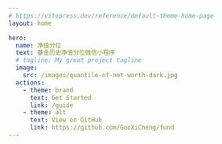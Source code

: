 ```yaml
---
# https://vitepress.dev/reference/default-theme-home-page
layout: home

hero:
  name: 净值分位
  text: 基金历史净值分位微信小程序
  # tagline: My great project tagline
  image:
    src: /images/quantile-of-net-worth-dark.jpg
  actions:
    - theme: brand
      text: Get Started
      link: /guide
    - theme: alt
      text: View on GitHub
      link: https://github.com/GuoXiCheng/fund
---
```

